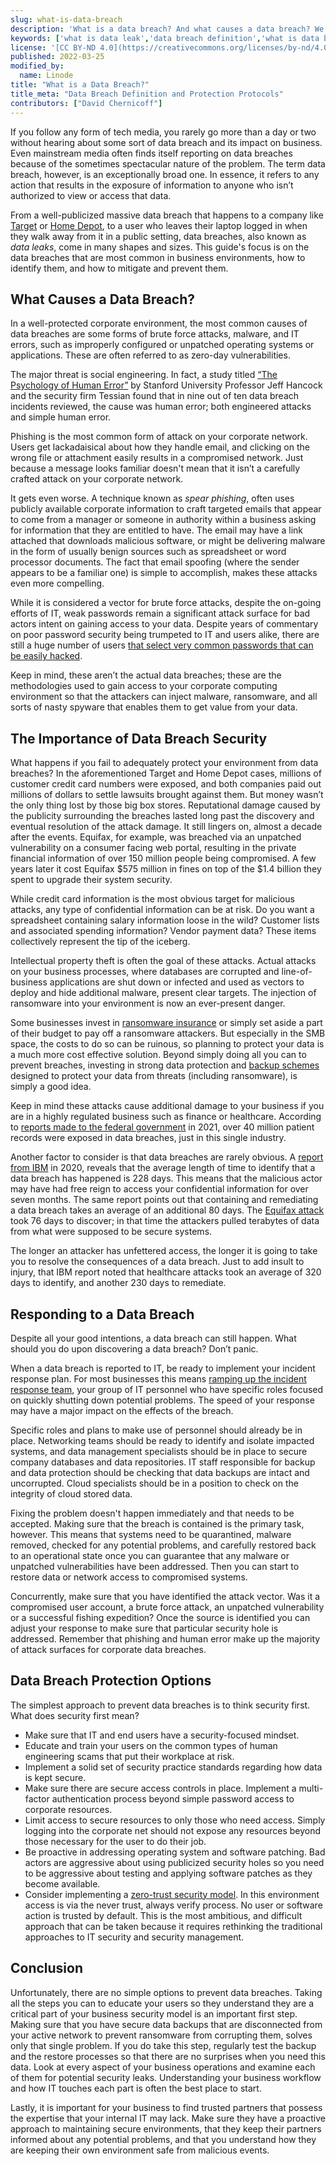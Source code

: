 ```yaml
---
slug: what-is-data-breach
description: 'What is a data breach? And what causes a data breach? We provide the answers you need and explain the importance of data breach security.'
keywords: ['what is data leak','data breach definition','what is data breach']
license: '[CC BY-ND 4.0](https://creativecommons.org/licenses/by-nd/4.0)'
published: 2022-03-25
modified_by:
  name: Linode
title: "What is a Data Breach?"
title_meta: "Data Breach Definition and Protection Protocols"
contributors: ["David Chernicoff"]
---
```


If you follow any form of tech media, you rarely go more than a day or two without hearing about some sort of data breach and its impact on business. Even mainstream media often finds itself reporting on data breaches because of the sometimes spectacular nature of the problem. The term data breach, however, is an exceptionally broad one. In essence, it refers to any action that results in the exposure of information to anyone who isn’t authorized to view or access that data.

From a well-publicized massive data breach that happens to a company like [Target](https://www.nbcnews.com/business/business-news/target-settles-2013-hacked-customer-data-breach-18-5-million-n764031) or [Home Depot](https://www.reuters.com/article/us-home-depot-cyber-settlement/home-depot-reaches-17-5-million-settlement-over-2014-data-breach-idUSKBN2842W5), to a user who leaves their laptop logged in when they walk away from it in a public setting, data breaches, also known as *data leaks*, come in many shapes and sizes. This guide's focus is on the data breaches that are most common in business environments, how to identify them, and how to mitigate and prevent them.

## What Causes a Data Breach?

In a well-protected corporate environment, the most common causes of data breaches are some forms of brute force attacks, malware, and IT errors, such as improperly configured or unpatched operating systems or applications. These are often referred to as zero-day vulnerabilities.

The major threat is social engineering. In fact, a study titled [“The Psychology of Human Error”](https://www.tessian.com/research/the-psychology-of-human-error/) by Stanford University Professor Jeff Hancock and the security firm Tessian found that in nine out of ten data breach incidents reviewed, the cause was human error; both engineered attacks and simple human error.

Phishing is the most common form of attack on your corporate network. Users get lackadaisical about how they handle email, and clicking on the wrong file or attachment easily results in a compromised network. Just because a message looks familiar doesn't mean that it isn’t a carefully crafted attack on your corporate network.

It gets even worse. A technique known as *spear phishing*, often uses publicly available corporate information to craft targeted emails that appear to come from a manager or someone in authority within a business asking for information that they are entitled to have. The email may have a link attached that downloads malicious software, or might be delivering malware in the form of usually benign sources such as spreadsheet or word processor documents. The fact that email spoofing (where the sender appears to be a familiar one) is simple to accomplish, makes these attacks even more compelling.

While it is considered a vector for brute force attacks, despite the on-going efforts of IT, weak passwords remain a significant attack surface for bad actors intent on gaining access to your data. Despite years of commentary on poor password security being trumpeted to IT and users alike, there are still a huge number of users [that select very common passwords that can be easily hacked](https://cybernews.com/security/three-quarters-of-the-most-popular-passwords-can-be-cracked-instantly/).

Keep in mind, these aren’t the actual data breaches; these are the methodologies used to gain access to your corporate computing environment so that the attackers can inject malware, ransomware, and all sorts of nasty spyware that enables them to get value from your data.

## The Importance of Data Breach Security

What happens if you fail to adequately protect your environment from data breaches? In the aforementioned Target and Home Depot cases, millions of customer credit card numbers were exposed, and both companies paid out millions of dollars to settle lawsuits brought against them. But money wasn’t the only thing lost by those big box stores. Reputational damage caused by the publicity surrounding the breaches lasted long past the discovery and eventual resolution of the attack damage. It still lingers on, almost a decade after the events. Equifax, for example, was breached via an unpatched vulnerability on a consumer facing web portal, resulting in the private financial information of over 150 million people being compromised. A few years later it cost Equifax $575 million in fines on top of the $1.4 billion they spent to upgrade their system security.

While credit card information is the most obvious target for malicious attacks, any type of confidential information can be at risk. Do you want a spreadsheet containing salary information loose in the wild? Customer lists and associated spending information? Vendor payment data? These items collectively represent the tip of the iceberg.

Intellectual property theft is often the goal of these attacks. Actual attacks on your business processes, where databases are corrupted and line-of-business applications are shut down or infected and used as vectors to deploy and hide additional malware, present clear targets. The injection of ransomware into your environment is now an ever-present danger.

Some businesses invest in [ransomware insurance](https://www.techtarget.com/searchsecurity/tip/How-to-find-ransomware-cyber-insurance-coverage) or simply set aside a part of their budget to pay off a ransomware attackers. But especially in the SMB space, the costs to do so can be ruinous, so planning to protect your data is a much more cost effective solution. Beyond simply doing all you can to prevent breaches, investing in strong data protection and [backup schemes](/docs/products/storage/backups/) designed to protect your data from threats (including ransomware), is simply a good idea.

Keep in mind these attacks cause additional damage to your business if you are in a highly regulated business such as finance or healthcare. According to [reports made to the federal government](https://www.healthcareitnews.com/news/biggest-healthcare-data-breaches-2021) in 2021, over 40 million patient records were exposed in data breaches, just in this single industry.

Another factor to consider is that data breaches are rarely obvious. A [report from IBM](https://www.ibm.com/account/reg/us-en/signup?formid=urx-46542) in 2020, reveals that the average length of time to identify that a data breach has happened is 228 days. This means that the malicious actor may have had free reign to access your confidential information for over seven months. The same report points out that containing and remediating a data breach takes an average of an additional 80 days. The [Equifax attack](https://www.csoonline.com/article/3444488/equifax-data-breach-faq-what-happened-who-was-affected-what-was-the-impact.html) took 76 days to discover; in that time the attackers pulled terabytes of data from what were supposed to be secure systems.

The longer an attacker has unfettered access, the longer it is going to take you to resolve the consequences of a data breach. Just to add insult to injury, that IBM  report noted that healthcare attacks took an average of 320 days to identify, and another 230 days to remediate.

## Responding to a Data Breach

Despite all your good intentions, a data breach can still happen. What should you do upon discovering a data breach? Don’t panic.

When a data breach is reported to IT, be ready to implement your incident response plan. For most businesses this means [ramping up the incident response team](/docs/guides/information-security-risk-management/#developing-an-isrm-plan), your group of IT personnel who have specific roles focused on quickly shutting down potential problems. The speed of your response may have a major impact on the effects of the breach.

Specific roles and plans to make use of personnel should already be in place. Networking teams should be ready to identify and isolate impacted systems, and data management specialists should be in place to secure company databases and data repositories. IT staff responsible for backup and data protection should be checking that data backups are intact and uncorrupted. Cloud specialists should be in a position to check on the integrity of cloud stored data.

Fixing the problem doesn't happen immediately and that needs to be accepted. Making sure that the breach is contained is the primary task, however. This means that systems need to be quarantined, malware removed, checked for any potential problems, and carefully restored back to an operational state once you can guarantee that any malware or unpatched vulnerabilities have been addressed. Then you can start to restore data or network access to compromised systems.

Concurrently, make sure that you have identified the attack vector. Was it a compromised user account, a brute force attack, an unpatched vulnerability or a successful fishing expedition? Once the source is identified you can adjust your response to make sure that particular security hole is addressed. Remember that phishing and human error make up the majority of attack surfaces for corporate data breaches.

## Data Breach Protection Options

The simplest approach to prevent data breaches is to think security first. What does security first mean?

- Make sure that IT and end users have a security-focused mindset.
- Educate and train your users on the common types of human engineering scams that put their workplace at risk.
- Implement a solid set of security practice standards regarding how data is kept secure.
- Make sure there are secure access controls in place. Implement a multi-factor authentication process beyond simple password access to corporate resources.
- Limit access to secure resources to only those who need access. Simply logging into the corporate net should not expose any resources beyond those necessary for the user to do their job.
- Be proactive in addressing operating system and software patching. Bad actors are aggressive about using publicized security holes so you need to be aggressive about testing and applying software patches as they become available.
- Consider implementing a [zero-trust security model](https://www.hpe.com/us/en/insights/articles/zero-trust-informs-all-enterprise-security-2112.html). In this environment access is via the never trust, always verify process. No user or software action is trusted by default. This is the most ambitious, and difficult approach that can be taken because it requires rethinking the traditional approaches to IT security and security management.

## Conclusion

Unfortunately, there are no simple options to prevent data breaches. Taking all the steps you can to educate your users so they understand they are a critical part of your business security model is an important first step. Making sure that you have secure data backups that are disconnected from your active network to prevent ransomware from corrupting them, solves only that single problem. If you do take this step, regularly test the backup and the restore processes so that there are no surprises when you need this data. Look at every aspect of your business operations and examine each of them for potential security leaks. Understanding your business workflow and how IT touches each part is often the best place to start.

Lastly, it is important for your business to find trusted partners that possess the expertise that your internal IT may lack. Make sure they have a proactive approach to maintaining secure environments, that they keep their partners informed about any potential problems, and that you understand how they are keeping their own environment safe from malicious events.